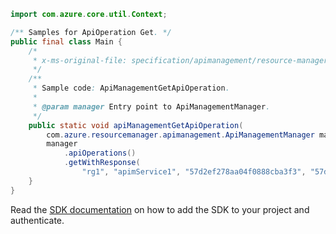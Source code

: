 ```java
import com.azure.core.util.Context;

/** Samples for ApiOperation Get. */
public final class Main {
    /*
     * x-ms-original-file: specification/apimanagement/resource-manager/Microsoft.ApiManagement/stable/2021-08-01/examples/ApiManagementGetApiOperation.json
     */
    /**
     * Sample code: ApiManagementGetApiOperation.
     *
     * @param manager Entry point to ApiManagementManager.
     */
    public static void apiManagementGetApiOperation(
        com.azure.resourcemanager.apimanagement.ApiManagementManager manager) {
        manager
            .apiOperations()
            .getWithResponse(
                "rg1", "apimService1", "57d2ef278aa04f0888cba3f3", "57d2ef278aa04f0ad01d6cdc", Context.NONE);
    }
}
```

Read the [SDK documentation](https://github.com/Azure/azure-sdk-for-java/blob/azure-resourcemanager-apimanagement_1.0.0-beta.3/sdk/apimanagement/azure-resourcemanager-apimanagement/README.md) on how to add the SDK to your project and authenticate.
